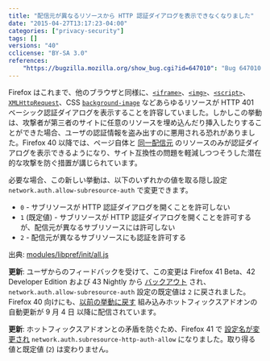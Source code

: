 ```yaml
---
title: "配信元が異なるリソースから HTTP 認証ダイアログを表示できなくなりました"
date: "2015-04-27T13:17:23-04:00"
categories: ["privacy-security"]
tags: []
versions: "40"
cclicense: "BY-SA 3.0"
references:
    "https://bugzilla.mozilla.org/show_bug.cgi?id=647010": "Bug 647010 - Only present HTTP authentication dialogs if it is the top-level document initiating the auth"
---
```

Firefox はこれまで、他のブラウザと同様に、[`<iframe>`](https://developer.mozilla.org/ja/docs/Web/HTML/Element/iframe)、[`<img>`](https://developer.mozilla.org/ja/docs/Web/HTML/Element/img)、[`<script>`](https://developer.mozilla.org/ja/docs/Web/HTML/Element/script)、[`XMLHttpRequest`](https://developer.mozilla.org/ja/docs/Web/API/XMLHttpRequest)、CSS [`background-image`](https://developer.mozilla.org/ja/docs/Web/CSS/background-image) などあらゆるリソースが HTTP 401 ベーシック認証ダイアログを表示することを許容していました。しかしこの挙動は、攻撃者が第三者のサイトに任意のリソースを埋め込んだり挿入したりすることができた場合、ユーザの認証情報を盗み出すのに悪用される恐れがありました。Firefox 40 以降では、ページ自体と [同一配信元](https://developer.mozilla.org/ja/docs/Web/Security/Same-origin_policy) のリソースのみが認証ダイアログを表示できるようになり、サイト互換性の問題を軽減しつつそうした潜在的な攻撃を防ぐ措置が講じられています。

必要な場合、この新しい挙動は、以下のいずれかの値を取る隠し設定 `network.auth.allow-subresource-auth` で変更できます。

* `0` - サブリソースが HTTP 認証ダイアログを開くことを許可しない
* `1` (既定値) - サブリソースが HTTP 認証ダイアログを開くことを許可するが、配信元が異なるサブリソースには許可しない
* `2` - 配信元が異なるサブリソースにも認証を許可する

出典: [modules/libpref/init/all.js](https://dxr.mozilla.org/mozilla-central/source/modules/libpref/init/all.js)

**更新**: ユーザからのフィードバックを受けて、この変更は  Firefox 41 Beta、42 Developer Edition および 43 Nightly から [バックアウト](https://bugzilla.mozilla.org/show_bug.cgi?id=1197944) され、`network.auth.allow-subresource-auth` 設定の既定値は `2` に戻されました。Firefox 40 向けにも、[以前の挙動に戻す](https://bugzilla.mozilla.org/show_bug.cgi?id=1201065) 組み込みホットフィックスアドオンの自動更新が <time datetime="2015-09-04">9 月 4 日</time> 以降に配信されています。

**更新**: ホットフィックスアドオンとの矛盾を防ぐため、Firefox 41 で [設定名が変更され](https://bugzilla.mozilla.org/show_bug.cgi?id=1202421) `network.auth.subresource-http-auth-allow` になりました。取り得る値と既定値 (`2`) は変わりません。
